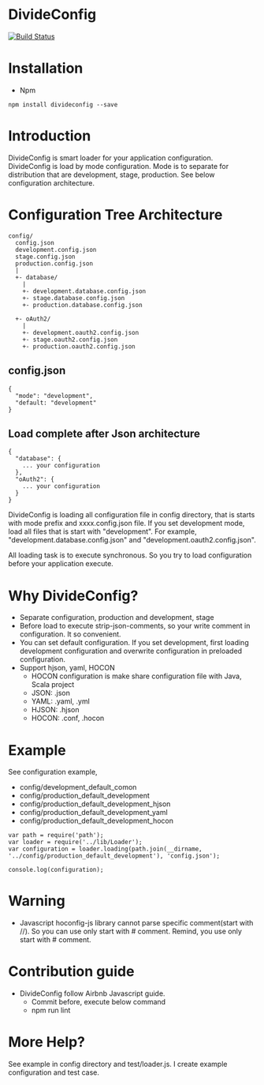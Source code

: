 DivideConfig
============

[![Build Status](https://travis-ci.org/imjuni/divideconfig.svg?branch=master)](https://travis-ci.org/imjuni/divideconfig)

# Installation
* Npm
```
npm install divideconfig --save
```

# Introduction
DivideConfig is smart loader for your application configuration. DivideConfig is load by mode 
configuration. Mode is to separate for distribution that are development, stage, production. 
See below configuration architecture.

# Configuration Tree Architecture
```
config/
  config.json
  development.config.json
  stage.config.json
  production.config.json
  |
  +- database/
    |
    +- development.database.config.json
    +- stage.database.config.json
    +- production.database.config.json
    
  +- oAuth2/
    |
    +- development.oauth2.config.json
    +- stage.oauth2.config.json
    +- production.oauth2.config.json
```       
   
## config.json
```
{
  "mode": "development",
  "default: "development"
}
```

## Load complete after Json architecture
```
{
  "database": {
    ... your configuration
  },
  "oAuth2": {
    ... your configuration
  }
}
```

DivideConfig is loading all configuration file in config directory, that is starts with
mode prefix and xxxx.config.json file. If you set development mode, load all files that 
is start with "development". For example, "development.database.config.json" and 
"development.oauth2.config.json".

All loading task is to execute synchronous. So you try to load configuration before your
application execute.

# Why DivideConfig?
* Separate configuration, production and development, stage
* Before load to execute strip-json-comments, so your write comment in configuration. It so convenient.
* You can set default configuration. If you set development, first loading development configuration and
 overwrite configuration in preloaded configuration.
* Support hjson, yaml, HOCON
  * HOCON configuration is make share configuration file with Java, Scala project
  * JSON: .json
  * YAML: .yaml, .yml
  * HJSON: .hjson
  * HOCON: .conf, .hocon
 
# Example
See configuration example,

* config/development_default_comon
* config/production_default_development
* config/production_default_development_hjson
* config/production_default_development_yaml
* config/production_default_development_hocon

```
var path = require('path');
var loader = require('../lib/Loader');
var configuration = loader.loading(path.join(__dirname, '../config/production_default_development'), 'config.json');

console.log(configuration);
```

# Warning
* Javascript hoconfig-js library cannot parse specific comment(start with //). So you can use only start with # comment. Remind, you use only start with # comment.
 
# Contribution guide
* DivideConfig follow Airbnb Javascript guide.
  * Commit before, execute below command
  * npm run lint

# More Help?
See example in config directory and test/loader.js. I create example configuration and test case.
